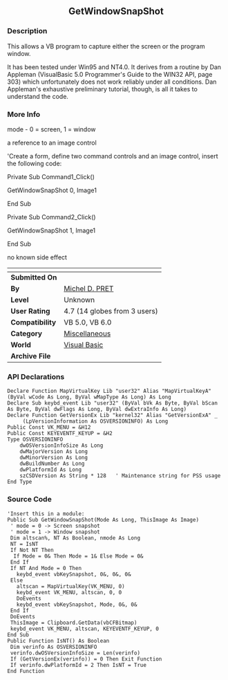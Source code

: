 ﻿<div align="center">

## GetWindowSnapShot


</div>

### Description

This allows a VB program to capture either the screen or the program window.

It has been tested under Win95 and NT4.0. It derives from a routine by Dan Appleman (VisualBasic 5.0 Programmer's Guide to the WIN32 API, page 303) which unfortunately does not work reliably under all conditions. Dan Appleman's exhaustive preliminary tutorial, though, is all it takes to understand the code.
 
### More Info
 
mode - 0 = screen, 1 = window

a reference to an image control

'Create a form, define two command controls and an image control, insert the following code:

Private Sub Command1_Click()

GetWindowSnapShot 0, Image1

End Sub

Private Sub Command2_Click()

GetWindowSnapShot 1, Image1

End Sub

no known side effect


<span>             |<span>
---                |---
**Submitted On**   |
**By**             |[Michel D\. PRET](https://github.com/Planet-Source-Code/PSCIndex/blob/master/ByAuthor/michel-d-pret.md)
**Level**          |Unknown
**User Rating**    |4.7 (14 globes from 3 users)
**Compatibility**  |VB 5\.0, VB 6\.0
**Category**       |[Miscellaneous](https://github.com/Planet-Source-Code/PSCIndex/blob/master/ByCategory/miscellaneous__1-1.md)
**World**          |[Visual Basic](https://github.com/Planet-Source-Code/PSCIndex/blob/master/ByWorld/visual-basic.md)
**Archive File**   |[](https://github.com/Planet-Source-Code/michel-d-pret-getwindowsnapshot__1-1541/archive/master.zip)

### API Declarations

```
Declare Function MapVirtualKey Lib "user32" Alias "MapVirtualKeyA" (ByVal wCode As Long, ByVal wMapType As Long) As Long
Declare Sub keybd_event Lib "user32" (ByVal bVk As Byte, ByVal bScan As Byte, ByVal dwFlags As Long, ByVal dwExtraInfo As Long)
Declare Function GetVersionEx Lib "kernel32" Alias "GetVersionExA" _
     (LpVersionInformation As OSVERSIONINFO) As Long
Public Const VK_MENU = &H12
Public Const KEYEVENTF_KEYUP = &H2
Type OSVERSIONINFO
    dwOSVersionInfoSize As Long
    dwMajorVersion As Long
    dwMinorVersion As Long
    dwBuildNumber As Long
    dwPlatformId As Long
    szCSDVersion As String * 128   ' Maintenance string for PSS usage
End Type
```


### Source Code

```
'Insert this in a module:
Public Sub GetWindowSnapShot(Mode As Long, ThisImage As Image)
 ' mode = 0 -> Screen snapshot
 ' mode = 1 -> Window snapshot
 Dim altscan%, NT As Boolean, nmode As Long
 NT = IsNT
 If Not NT Then
  If Mode = 0& Then Mode = 1& Else Mode = 0&
 End If
 If NT And Mode = 0 Then
   keybd_event vbKeySnapshot, 0&, 0&, 0&
 Else
   altscan = MapVirtualKey(VK_MENU, 0)
   keybd_event VK_MENU, altscan, 0, 0
   DoEvents
   keybd_event vbKeySnapshot, Mode, 0&, 0&
 End If
 DoEvents
 ThisImage = Clipboard.GetData(vbCFBitmap)
 keybd_event VK_MENU, altscan, KEYEVENTF_KEYUP, 0
End Sub
Public Function IsNT() As Boolean
 Dim verinfo As OSVERSIONINFO
 verinfo.dwOSVersionInfoSize = Len(verinfo)
 If (GetVersionEx(verinfo)) = 0 Then Exit Function
 If verinfo.dwPlatformId = 2 Then IsNT = True
End Function
```

